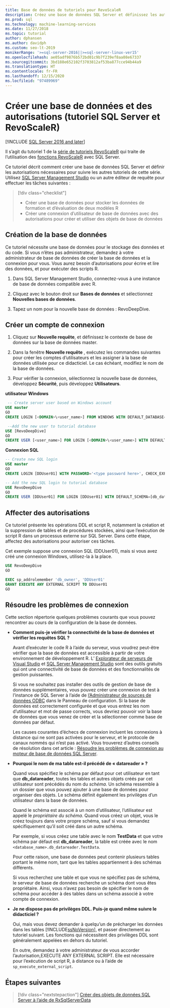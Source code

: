 ```yaml
---
title: Base de données de tutoriels pour RevoScaleR
description: Créez une base de données SQL Server et définissez les autorisations nécessaires pour suivre les autres tutoriels R.
ms.prod: sql
ms.technology: machine-learning-services
ms.date: 11/27/2018
ms.topic: tutorial
author: dphansen
ms.author: davidph
ms.custom: seo-lt-2019
monikerRange: '>=sql-server-2016||>=sql-server-linux-ver15'
ms.openlocfilehash: ae05adf9876b572bd01c9b7f239ef8aa08e67337
ms.sourcegitcommit: 3bd188e652102f3703812af53ba877cce94b44a9
ms.translationtype: HT
ms.contentlocale: fr-FR
ms.lasthandoff: 12/15/2020
ms.locfileid: "97489969"
---
```

# <a name="create-a-database-and-permissions-sql-server-and-revoscaler-tutorial"></a>Créer une base de données et des autorisations (tutoriel SQL Server et RevoScaleR)
[!INCLUDE [SQL Server 2016 and later](../../includes/applies-to-version/sqlserver2016.md)]

Il s’agit du tutoriel 1 de la [série de tutoriels RevoScaleR](deepdive-data-science-deep-dive-using-the-revoscaler-packages.md) qui traite de l’utilisation des [fonctions RevoScaleR](/machine-learning-server/r-reference/revoscaler/revoscaler) avec SQL Server.

Ce tutoriel décrit comment créer une base de données SQL Server et définir les autorisations nécessaires pour suivre les autres tutoriels de cette série. Utilisez [SQL Server Management Studio](../../ssms/download-sql-server-management-studio-ssms.md) ou un autre éditeur de requête pour effectuer les tâches suivantes :

> [!div class="checklist"]
> * Créer une base de données pour stocker les données de formation et d’évaluation de deux modèles R
> * Créer une connexion d’utilisateur de base de données avec des autorisations pour créer et utiliser des objets de base de données
  
## <a name="create-the-database"></a>Création de la base de données

Ce tutoriel nécessite une base de données pour le stockage des données et du code. Si vous n’êtes pas administrateur, demandez à votre administrateur de base de données de créer la base de données et la connexion pour vous. Vous aurez besoin d’autorisations pour écrire et lire des données, et pour exécuter des scripts R.

1. Dans SQL Server Management Studio, connectez-vous à une instance de base de données compatible avec R.

2. Cliquez avec le bouton droit sur **Bases de données** et sélectionnez **Nouvelles bases de données**.
  
2. Tapez un nom pour la nouvelle base de données : RevoDeepDive.
  
## <a name="create-a-login"></a>Créer un compte de connexion
  
1. Cliquez sur **Nouvelle requête**, et définissez le contexte de base de données sur la base de données master.
  
2. Dans la fenêtre **Nouvelle requête** , exécutez les commandes suivantes pour créer les comptes d’utilisateurs et les assigner à la base de données utilisée pour ce didacticiel. Le cas échéant, modifiez le nom de la base de données.

3. Pour vérifier la connexion, sélectionnez la nouvelle base de données, développez **Sécurité**, puis développez **Utilisateurs**.
  
**utilisateur Windows**
  
```sql
 -- Create server user based on Windows account
USE master
GO
CREATE LOGIN [<DOMAIN>\<user_name>] FROM WINDOWS WITH DEFAULT_DATABASE=[RevoDeepDive]

 --Add the new user to tutorial database
USE [RevoDeepDive]
GO
CREATE USER [<user_name>] FOR LOGIN [<DOMAIN>\<user_name>] WITH DEFAULT_SCHEMA=[db_datareader]
```

**Connexion SQL**

```sql
-- Create new SQL login
USE master
GO
CREATE LOGIN [DDUser01] WITH PASSWORD='<type password here>', CHECK_EXPIRATION=OFF, CHECK_POLICY=OFF;

-- Add the new SQL login to tutorial database
USE RevoDeepDive
GO
CREATE USER [DDUser01] FOR LOGIN [DDUser01] WITH DEFAULT_SCHEMA=[db_datareader]
```

## <a name="assign-permissions"></a>Affecter des autorisations

Ce tutoriel présente les opérations DDL et script R, notamment la création et la suppression de tables et de procédures stockées, ainsi que l’exécution de script R dans un processus externe sur SQL Server. Dans cette étape, affectez des autorisations pour autoriser ces tâches.

Cet exemple suppose une connexion SQL (DDUser01), mais si vous avez créé une connexion Windows, utilisez-la à la place.

```sql
USE RevoDeepDive
GO

EXEC sp_addrolemember 'db_owner', 'DDUser01'
GRANT EXECUTE ANY EXTERNAL SCRIPT TO DDUser01
GO
```

## <a name="troubleshoot-connections"></a>Résoudre les problèmes de connexion

Cette section répertorie quelques problèmes courants que vous pouvez rencontrer au cours de la configuration de la base de données.

- **Comment puis-je vérifier la connectivité de la base de données et vérifier les requêtes SQL ?**
  
    Avant d’exécuter le code R à l’aide du serveur, vous voudrez peut-être vérifier que la base de données est accessible à partir de votre environnement de développement R. L’ [Explorateur de serveurs de Visual Studio](/previous-versions/x603htbk(v=vs.140)) et [SQL Server Management Studio](../../ssms/download-sql-server-management-studio-ssms.md) sont des outils gratuits qui ont une connectivité de base de données et des fonctionnalités de gestion puissantes.
  
    Si vous ne souhaitez pas installer des outils de gestion de base de données supplémentaires, vous pouvez créer une connexion de test à l’instance de SQL Server à l’aide de [l’Administrateur de sources de données ODBC](../../odbc/admin/odbc-data-source-administrator.md) dans le Panneau de configuration. Si la base de données est correctement configurée et que vous entrez les nom d’utilisateur et mot de passe corrects, vous devriez pouvoir voir la base de données que vous venez de créer et la sélectionner comme base de données par défaut.
  
    Les causes courantes d’échecs de connexion incluent les connexions à distance qui ne sont pas activées pour le serveur, et le protocole de canaux nommés qui n’est pas activé. Vous trouverez d’autres conseils de résolution dans cet article : [Résoudre les problèmes de connexion au moteur de base de données SQL Server](../../database-engine/configure-windows/troubleshoot-connecting-to-the-sql-server-database-engine.md).
  
- **Pourquoi le nom de ma table est-il précédé de « datareader » ?**
  
    Quand vous spécifiez le schéma par défaut pour cet utilisateur en tant que **db_datareader**, toutes les tables et autres objets créés par cet utilisateur sont précédés du nom du *schéma*. Un schéma ressemble à un dossier que vous pouvez ajouter à une base de données pour organiser des objets. Le schéma définit également les privilèges d’un utilisateur dans la base de données.
  
    Quand le schéma est associé à un nom d’utilisateur, l’utilisateur est appelé le _propriétaire du schéma_. Quand vous créez un objet, vous le créez toujours dans votre propre schéma, sauf si vous demandez spécifiquement qu’il soit créé dans un autre schéma.
  
    Par exemple, si vous créez une table avec le nom **TestData** et que votre schéma par défaut est **db_datareader**, la table est créée avec le nom `<database_name>.db_datareader.TestData`.
  
    Pour cette raison, une base de données peut contenir plusieurs tables portant le même nom, tant que les tables appartiennent à des schémas différents.
   
    Si vous recherchez une table et que vous ne spécifiez pas de schéma, le serveur de base de données recherche un schéma dont vous êtes propriétaire. Ainsi, vous n’avez pas besoin de spécifier le nom de schéma pour accéder à des tables dans un schéma associé à votre compte de connexion.
  
- **Je ne dispose pas de privilèges DDL. Puis-je quand même suivre le didacticiel ?**
  
    Oui, mais vous devez demander à quelqu’un de précharger les données dans les tables [!INCLUDE[ssNoVersion](../../includes/ssnoversion-md.md)], et passer directement au tutoriel suivant. Les fonctions qui nécessitent des privilèges DDL sont généralement appelées en dehors du tutoriel.

    En outre, demandez à votre administrateur de vous accorder l’autorisation,EXECUTE ANY EXTERNAL SCRIPT. Elle est nécessaire pour l’exécution de script R, à distance ou à l’aide de `sp_execute_external_script`.

## <a name="next-steps"></a>Étapes suivantes

> [!div class="nextstepaction"]
> [Créer des objets de données SQL Server à l’aide de RxSqlServerData](../../machine-learning/tutorials/deepdive-create-sql-server-data-objects-using-rxsqlserverdata.md)
